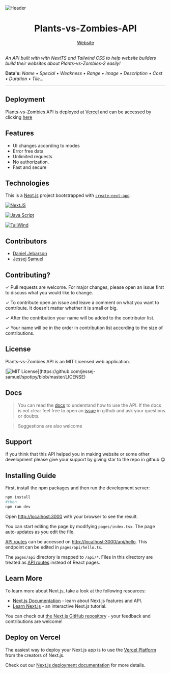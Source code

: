 ![Header](https://github.com/code-cracked/plants-vs-zombies-api/blob/main/public/assets/header_image.png)

# <h1 align="center">Plants-vs-Zombies-API</h1>

<div align="center"><a  href="https://pvz-2-api.vercel.app/">Website</a></div>
<br>

*An API built with with NextTS and Tailwind CSS to help website builders build their websites about Plants-vs-Zombies-2 easily!*

**Data's:** *Name • Special • Weakness • Range • Image • Description • Cost • Duration • Tile...*

***


## Deployment

Plants-vs-Zombies API is deployed at [Vercel](https://vercel.com/) and can be accessed by clicking [here](https://pvz-2-api.vercel.app/)


## Features

- UI changes according to modes
- Error free data
- Unlimited requests
- No authorization.
- Fast and secure


## Technologies

This is a [Next.js](https://nextjs.org/) project bootstrapped with [`create-next-app`](https://github.com/vercel/next.js/tree/canary/packages/create-next-app).

[![NextJS](https://img.shields.io/badge/Next-12.0.1-blue)](#)

[![Java Script](https://img.shields.io/badge/Java%20Script-16.3.1-lightgrey)](#)

[![TailWind](https://img.shields.io/badge/Tailwind-V3.0.15-red)](#)



## Contributors
- [Daniel Jebarson](https://github.com/Dani-Hacker)
- [Jessej Samuel](https://github.com/jessej-samuel)


## Contributing?
 ✓ Pull requests are welcome. For major changes, please open an issue first to discuss what you would like to change.
 
 ✓ To contribute open an issue and leave a comment on what you want to contribute. It doesn't matter whether it is small or big.
 
 ✓ After the contribution your name will be added to the contributor list.
 
 ✓ Your name will be in the order in contribution list according to the size of contributions.




## License

Plants-vs-Zombies API is an MIT Licensed web application.

[![MIT License](https://img.shields.io/apm/l/atomic-design-ui.svg?)](https://github.com/jessej-samuel/spotipy/blob/master/LICENSE)

## Docs

> You can read the [docs](https://pvz-2-api.vercel.app/docs) to understand how to use the API. If the docs is not clear feel free to open an [issue](https://github.com/code-cracked/plants-vs-zombies-api/issues/new) in github and ask your questions or doubts.

> Suggestions are also welcome


## Support 

If you think that this API helped you in making website or some other development please give your support by giving star to the repo in github 😋


## Installing Guide

First, install the npm packages and then run the development server:

```bash
npm install
#then
npm run dev
```

Open [http://localhost:3000](http://localhost:3000) with your browser to see the result.

You can start editing the page by modifying `pages/index.tsx`. The page auto-updates as you edit the file.

[API routes](https://nextjs.org/docs/api-routes/introduction) can be accessed on [http://localhost:3000/api/hello](http://localhost:3000/api/hello). This endpoint can be edited in `pages/api/hello.ts`.

The `pages/api` directory is mapped to `/api/*`. Files in this directory are treated as [API routes](https://nextjs.org/docs/api-routes/introduction) instead of React pages.

## Learn More

To learn more about Next.js, take a look at the following resources:

- [Next.js Documentation](https://nextjs.org/docs) - learn about Next.js features and API.
- [Learn Next.js](https://nextjs.org/learn) - an interactive Next.js tutorial.

You can check out [the Next.js GitHub repository](https://github.com/vercel/next.js/) - your feedback and contributions are welcome!

## Deploy on Vercel

The easiest way to deploy your Next.js app is to use the [Vercel Platform](https://vercel.com/new?utm_medium=default-template&filter=next.js&utm_source=create-next-app&utm_campaign=create-next-app-readme) from the creators of Next.js.

Check out our [Next.js deployment documentation](https://nextjs.org/docs/deployment) for more details.


